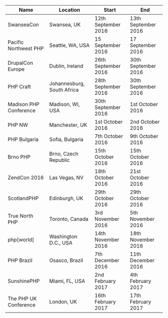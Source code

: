 | Name | Location | Start | End |
|------|----------|-------|-----|
| SwanseaCon | Swansea, UK | 12th September 2016 | 13th September 2016 |
| Pacific Northwest PHP | Seattle, WA, USA | 15 September 2016 | 17 September 2016 |
| DrupalCon Europe | Dublin, Ireland | 26th September 2016 | 30th September 2016 |
| PHP Craft | Johannesburg, South Africa | 28th September 2016 | 30th September 2016 |
| Madison PHP Conference | Madison, WI, USA | 30th September 2016 | 1st October 2016 |
| PHP NW | Manchester, UK | 1st October 2016 | 2nd October 2016 |
| PHP Bulgaria | Sofia, Bulgaria | 7th October 2016 | 9th October 2016 |
| Brno PHP | Brno, Czech Republic | 15th October 2016 | 15th October 2016 |
| ZendCon 2016 | Las Vegas, NV | 18th October 2016 | 21st October 2016 |
| ScotlandPHP | Edinburgh, UK | 29th October 2016 | 29th October 2016 |
| True North PHP | Toronto, Canada | 3rd November 2016 | 5th November 2016 |
| php[world] | Washington D.C., USA | 14th November 2016 | 18th November 2016 |
| PHP Brazil | Osasco, Brazil | 7th December 2016 | 11th December 2016 |
| SunshinePHP | Miami, FL, USA | 2nd February 2017 | 4th February 2017 |
| The PHP UK Conference | London, UK | 16th February 2017 | 17th February 2017 |
